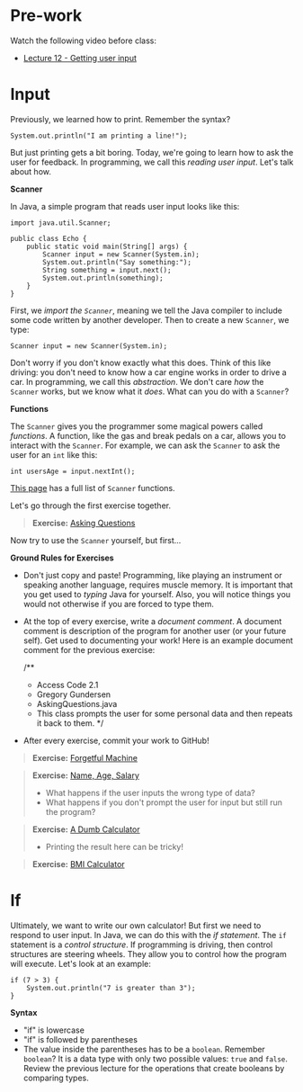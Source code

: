 Pre-work
=
Watch the following video before class:
* [Lecture 12 - Getting user input](https://www.udemy.com/java-tutorial/#/lecture/135297)


Input
=

Previously, we learned how to print. Remember the syntax?

    System.out.println("I am printing a line!");

But just printing gets a bit boring. Today, we're going to learn how to ask the user for feedback. In programming, we call this *reading user input*. Let's talk about how.

**Scanner**

In Java, a simple program that reads user input looks like this:

    import java.util.Scanner;

    public class Echo {
        public static void main(String[] args) {
            Scanner input = new Scanner(System.in);
            System.out.println("Say something:");
            String something = input.next();
            System.out.println(something);
        }
    }

First, we *import the `Scanner`*, meaning we tell the Java compiler to include some code written by another developer. Then to create a new `Scanner`, we type:

    Scanner input = new Scanner(System.in);

Don't worry if you don't know exactly what this does. Think of this like driving: you don't need to know how a car engine works in order to drive a car. In programming, we call this *abstraction*. We don't care *how* the `Scanner` works, but we know what it *does*. What can you do with a `Scanner`?

**Functions**

The `Scanner` gives you the programmer some magical powers called *functions*. A function, like the gas and break pedals on a car, allows you to interact with the `Scanner`. For example, we can ask the `Scanner` to ask the user for an `int` like this:

    int usersAge = input.nextInt();

[This page](http://docs.oracle.com/javase/7/docs/api/java/util/Scanner.html) has a full list of `Scanner` functions. 

Let's go through the first exercise together.

> **Exercise:** [Asking Questions](http://programmingbydoing.com/a/asking-questions.html)

Now try to use the `Scanner` yourself, but first...

**Ground Rules for Exercises**

- Don't just copy and paste! Programming, like playing an instrument or speaking another language, requires muscle memory. It is important that you get used to *typing* Java for yourself. Also, you will notice things you would not otherwise if you are forced to type them.
- At the top of every exercise, write a *document comment*. A document comment is description of the program for another user (or your future self). Get used to documenting your work! Here is an example document comment for the previous exercise:

    /**
     * Access Code 2.1
     * Gregory Gundersen
     * AskingQuestions.java
     * This class prompts the user for some personal data and then repeats it back to them.
     */

- After every exercise, commit your work to GitHub!

> **Exercise:** [Forgetful Machine](http://programmingbydoing.com/a/the-forgetful-machine.html)

> **Exercise:** [Name, Age, Salary](http://programmingbydoing.com/a/name-age-and-salary.html)
> - What happens if the user inputs the wrong type of data?
> - What happens if you don't prompt the user for input but still run the program?

> **Exercise:** [A Dumb Calculator](http://programmingbydoing.com/a/a-dumb-calculator.html)
> - Printing the result here can be tricky!

> **Exercise:** [BMI Calculator](http://programmingbydoing.com/a/bmi-calculator.html)

If
=
Ultimately, we want to write our own calculator! But first we need to respond to user input. In Java, we can do this with the *if statement*. The `if` statement is a *control structure*. If programming is driving, then control structures are steering wheels. They allow you to control how the program will execute. Let's look at an example:

    if (7 > 3) {
        System.out.println("7 is greater than 3");
    }

**Syntax**
- "if" is lowercase
- "if" is followed by parentheses
- The value inside the parentheses has to be a `boolean`. Remember `boolean`? It is a data type with only two possible values: `true` and `false`. Review the previous lecture for the operations that create booleans by comparing types.
